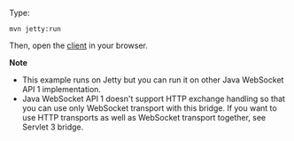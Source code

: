 Type:

```
mvn jetty:run
```

Then, open the [client](http://jsbin.com/mohumifeko/1/edit?html,js,console) in your browser.

**Note**

* This example runs on Jetty but you can run it on other Java WebSocket API 1 implementation.
* Java WebSocket API 1 doesn't support HTTP exchange handling so that you can use only WebSocket transport with this bridge. If you want to use HTTP transports as well as WebSocket transport together, see Servlet 3 bridge.
